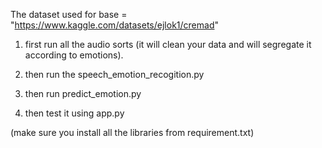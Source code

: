 The dataset used for base = "https://www.kaggle.com/datasets/ejlok1/cremad"

1. first run all the audio sorts (it will clean your data and will segregate it according to emotions).

2. then run the speech_emotion_recogition.py

3. then run predict_emotion.py

4. then test it using app.py

(make sure you install all the libraries from requirement.txt)
